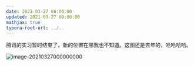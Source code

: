 ```yaml
---
date: 2021-03-27 00:00:00
updated: 2021-03-27 00:00:00
mathjax: true
typora-root-url: ../..
---
```


腾讯的实习暂时结束了，新的位置在哪我也不知道。这图还是去年的，哈哈哈哈。

![image-20210327000000000](/images/image-20210327000000000.webp)


